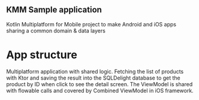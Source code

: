 ## KMM Sample application
Kotlin Multiplatform for Mobile project to make Android and iOS apps sharing a common domain & data layers

# App structure
Multiplatform application with shared logic.
Fetching the list of products with Ktor and saving the result into the SQLDelight database to get the product by ID when click to see the detail screen.
The ViewModel is shared with flowable calls and covered by Combined ViewModel in iOS framework.